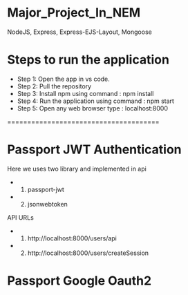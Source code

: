 # Major_Project_In_NEM

NodeJS, Express, Express-EJS-Layout, Mongoose

# Steps to run the application

- Step 1: Open the app in vs code. 
- Step 2: Pull the repository
- Step 3: Install npm using command : npm install
- Step 4: Run the application using command : npm start 
- Step 5: Open any web browser type : localhost:8000

======================================

# Passport JWT Authentication

Here we uses two library and implemented in api
- 1. passport-jwt
- 2. jsonwebtoken

API URLs

- 1. http://localhost:8000/users/api
- 2. http://localhost:8000/users/createSession

# Passport Google Oauth2

In this module we uses 
- 1. passport-google-oauth
- 2. crypt

## Creating Credentials on Google Developer Console

- Go on https://console.cloud.google.com/ and create a new app
- Step 1: Go to { My Projects } where you have your list of projects and click on a
{new project }
- Step 2: Give the name of your project ( codeial -sample ) and click on {create it}
- Step 3: Go on to the title project and click on create credentials
- Step 4: Credentials are for OAuth -2
- Step 5: Click on the option to create credentials, there we need to click on OAuth client ID.
Warning - To create an OAuth client ID you must first set up the product name on
the consent screen.
- Step 6: Click on the configure consent screen
- Step 7: Give your application name there and leave the rest of the fields empty for now and
save it.
- Step 8: The application type is a web application, the name will be the name of your project.
- Step 9: In Authorized Javascripts origin fill { http://localhost:8000 }.
- Step 10: In Authorized redirect URLs fill {http://localhost:8000/users/auth/google/callback
}[ For call back URL we need to mention it here and in code also ].
- Step 11: Click on the create button to create credentials.
- Step 12: You will be getting your client ID and client secret.


(If getting any error, Ping me in Youtube channel comment box)

======================================

Like, share and subscribe to my channel for more updates.
https://www.youtube.com/@codreal

For Support:
Paytm: https://paytm.me/SV-tdQC

Thank You
